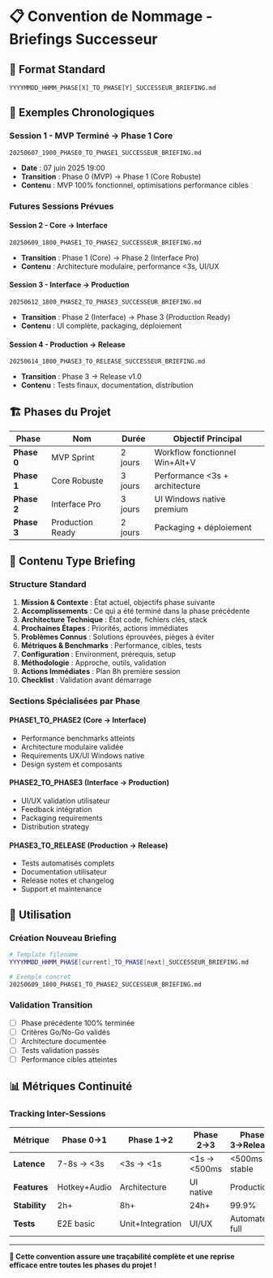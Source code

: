 # 📋 Convention de Nommage - Briefings Successeur

## 🎯 Format Standard
```
YYYYMMDD_HHMM_PHASE[X]_TO_PHASE[Y]_SUCCESSEUR_BRIEFING.md
```

## 📅 Exemples Chronologiques

### **Session 1 - MVP Terminé → Phase 1 Core**
```
20250607_1900_PHASE0_TO_PHASE1_SUCCESSEUR_BRIEFING.md
```
- **Date** : 07 juin 2025 19:00
- **Transition** : Phase 0 (MVP) → Phase 1 (Core Robuste)
- **Contenu** : MVP 100% fonctionnel, optimisations performance cibles

### **Futures Sessions Prévues**

#### **Session 2 - Core → Interface**
```
20250609_1800_PHASE1_TO_PHASE2_SUCCESSEUR_BRIEFING.md
```
- **Transition** : Phase 1 (Core) → Phase 2 (Interface Pro)
- **Contenu** : Architecture modulaire, performance <3s, UI/UX

#### **Session 3 - Interface → Production**
```
20250612_1800_PHASE2_TO_PHASE3_SUCCESSEUR_BRIEFING.md
```
- **Transition** : Phase 2 (Interface) → Phase 3 (Production Ready)
- **Contenu** : UI complète, packaging, déploiement

#### **Session 4 - Production → Release**
```
20250614_1800_PHASE3_TO_RELEASE_SUCCESSEUR_BRIEFING.md
```
- **Transition** : Phase 3 → Release v1.0
- **Contenu** : Tests finaux, documentation, distribution

## 🏗️ Phases du Projet

| Phase | Nom | Durée | Objectif Principal |
|-------|-----|-------|-------------------|
| **Phase 0** | MVP Sprint | 2 jours | Workflow fonctionnel Win+Alt+V |
| **Phase 1** | Core Robuste | 3 jours | Performance <3s + architecture |
| **Phase 2** | Interface Pro | 3 jours | UI Windows native premium |
| **Phase 3** | Production Ready | 2 jours | Packaging + déploiement |

## 📝 Contenu Type Briefing

### **Structure Standard**
1. **Mission & Contexte** : État actuel, objectifs phase suivante
2. **Accomplissements** : Ce qui a été terminé dans la phase précédente
3. **Architecture Technique** : État code, fichiers clés, stack
4. **Prochaines Étapes** : Priorités, actions immédiates
5. **Problèmes Connus** : Solutions éprouvées, pièges à éviter
6. **Métriques & Benchmarks** : Performance, cibles, tests
7. **Configuration** : Environment, prérequis, setup
8. **Méthodologie** : Approche, outils, validation
9. **Actions Immédiates** : Plan 8h première session
10. **Checklist** : Validation avant démarrage

### **Sections Spécialisées par Phase**

#### **PHASE1_TO_PHASE2 (Core → Interface)**
- Performance benchmarks atteints
- Architecture modulaire validée
- Requirements UX/UI Windows native
- Design system et composants

#### **PHASE2_TO_PHASE3 (Interface → Production)**
- UI/UX validation utilisateur
- Feedback intégration
- Packaging requirements
- Distribution strategy

#### **PHASE3_TO_RELEASE (Production → Release)**
- Tests automatisés complets
- Documentation utilisateur
- Release notes et changelog
- Support et maintenance

## 🎯 Utilisation

### **Création Nouveau Briefing**
```bash
# Template filename
YYYYMMDD_HHMM_PHASE[current]_TO_PHASE[next]_SUCCESSEUR_BRIEFING.md

# Exemple concret
20250609_1800_PHASE1_TO_PHASE2_SUCCESSEUR_BRIEFING.md
```

### **Validation Transition**
- [ ] Phase précédente 100% terminée
- [ ] Critères Go/No-Go validés
- [ ] Architecture documentée
- [ ] Tests validation passés
- [ ] Performance cibles atteintes

## 📊 Métriques Continuité

### **Tracking Inter-Sessions**
| Métrique | Phase 0→1 | Phase 1→2 | Phase 2→3 | Phase 3→Release |
|----------|-----------|-----------|-----------|------------------|
| **Latence** | 7-8s → <3s | <3s → <1s | <1s → <500ms | <500ms stable |
| **Features** | Hotkey+Audio | Architecture | UI native | Production |
| **Stability** | 2h+ | 8h+ | 24h+ | 99.9% |
| **Tests** | E2E basic | Unit+Integration | UI/UX | Automated full |

---

**🎯 Cette convention assure une traçabilité complète et une reprise efficace entre toutes les phases du projet !** 
